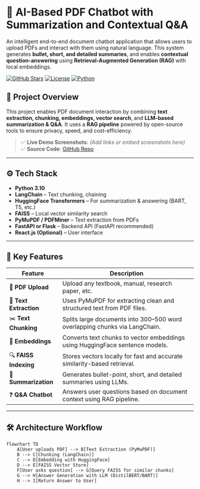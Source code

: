 # 🧠 AI-Based PDF Chatbot with Summarization and Contextual Q&A

An intelligent end-to-end document chatbot application that allows users to upload PDFs and interact with them using natural language. This system generates **bullet, short, and detailed summaries**, and enables **contextual question-answering** using **Retrieval-Augmented Generation (RAG)** with local embeddings.

[![GitHub Stars](https://img.shields.io/github/stars/saurabhpatle001/rag-pdf-app?style=social)](https://github.com/saurabhpatle001/rag-pdf-app/stargazers)
[![License](https://img.shields.io/github/license/saurabhpatle001/rag-pdf-app)](LICENSE)
[![Python](https://img.shields.io/badge/Python-3.10-blue.svg)](https://www.python.org/downloads/release/python-3100/)

## 📌 Project Overview

This project enables PDF document interaction by combining **text extraction, chunking, embeddings, vector search**, and **LLM-based summarization & Q&A**. It uses a **RAG pipeline** powered by open-source tools to ensure privacy, speed, and cost-efficiency.

> ✅ **Live Demo Screenshots**: *(Add links or embed screenshots here)*  
> ✅ **Source Code**: [GitHub Repo](https://github.com/saurabhpatle001/rag-pdf-app/tree/main)

---

## ⚙️ Tech Stack

- **Python 3.10**
- **LangChain** – Text chunking, chaining
- **HuggingFace Transformers** – For summarization & answering (BART, T5, etc.)
- **FAISS** – Local vector similarity search
- **PyMuPDF / PDFMiner** – Text extraction from PDFs
- **FastAPI or Flask** – Backend API (FastAPI recommended)
- **React.js (Optional)** – User interface

---

## 🔧 Key Features

| Feature                     | Description                                                                 |
|----------------------------|-----------------------------------------------------------------------------|
| 📄 **PDF Upload**          | Upload any textbook, manual, research paper, etc.                           |
| 🧠 **Text Extraction**     | Uses PyMuPDF for extracting clean and structured text from PDF files.       |
| ✂️ **Text Chunking**       | Splits large documents into 300–500 word overlapping chunks via LangChain.  |
| 🧬 **Embeddings**          | Converts text chunks to vector embeddings using HuggingFace sentence models.|
| 🔍 **FAISS Indexing**      | Stores vectors locally for fast and accurate similarity-based retrieval.     |
| 🤖 **Summarization**       | Generates bullet-point, short, and detailed summaries using LLMs.           |
| ❓ **Q&A Chatbot**         | Answers user questions based on document context using RAG pipeline.        |

---

## 🛠️ Architecture Workflow

```mermaid
flowchart TD
    A[User uploads PDF] --> B[Text Extraction (PyMuPDF)]
    B --> C[Chunking (LangChain)]
    C --> D[Embedding with HuggingFace]
    D --> E[FAISS Vector Store]
    F[User asks question] --> G[Query FAISS for similar chunks]
    G --> H[Answer Generation with LLM (DistilBERT/BART)]
    H --> I[Return Answer to User]
